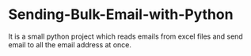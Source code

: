 # Sending-Bulk-Email-with-Python
It is a small python project which reads emails from excel files and send email to all the email address at once.
